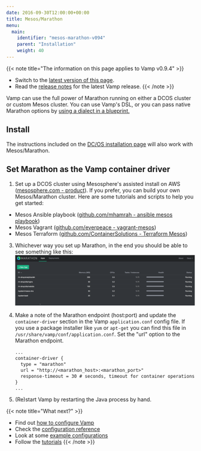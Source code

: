 ```yaml
---
date: 2016-09-30T12:00:00+00:00
title: Mesos/Marathon
menu:
  main:
    identifier: "mesos-marathon-v094"
    parent: "Installation"
    weight: 40
---
```


{{< note title="The information on this page applies to Vamp v0.9.4" >}}

* Switch to the [latest version of this page](/documentation/installation/mesos-marathon).
* Read the [release notes](/documentation/release-notes/latest) for the latest Vamp release.
{{< /note >}}

Vamp can use the full power of Marathon running on either a DCOS cluster or custom Mesos cluster. You can use Vamp's DSL, or you can pass native Marathon options by [using a dialect in a blueprint.](/documentation/using-vamp/dialects)

## Install
The instructions included on the [DC/OS installation page](/documentation/installation/v0.9.4/dcos) will also work with Mesos/Marathon.

## Set Marathon as the Vamp container driver

1. Set up a DCOS cluster using Mesosphere's assisted install on AWS ([mesosphere.com - product](https://mesosphere.com/product/)).
If you prefer, you can build your own Mesos/Marathon cluster. Here are some tutorials and scripts to help you get started:

  * Mesos Ansible playbook ([github.com/mhamrah - ansible mesos playbook](https://github.com/mhamrah/ansible-mesos-playbook))
  * Mesos Vagrant ([github.com/everpeace - vagrant-mesos](https://github.com/everpeace/vagrant-mesos))
  * Mesos Terraform ([github.com/ContainerSolutions - Terraform Mesos](https://github.com/ContainerSolutions/terraform-mesos))

3. Whichever way you set up Marathon, in the end you should be able to see something like this:
![](/images/screens/marathon-screenshot.png)

4. Make a note of the Marathon endpoint (host:port) and update the `container-driver` section in the Vamp `application.conf` config file. If you use a package installer like `yum` or `apt-get` you can find this file in `/usr/share/vamp/conf/application.conf`. Set the "url" option to the Marathon endpoint.

    ```
    ...
    container-driver {
      type = "marathon"
      url = "http://<marathon_host>:<marathon_port>"
      response-timeout = 30 # seconds, timeout for container operations
    }
    ...
    ```
5. (Re)start Vamp by restarting the Java process by hand.

{{< note title="What next?" >}}
* Find out [how to configure Vamp](/documentation/configure/v0.9.4/configure-vamp)
* Check the [configuration reference](/documentation/configure/v0.9.4/configuration-reference)
* Look at some [example configurations](/documentation/configure/v0.9.4/example-configurations)
* Follow the [tutorials](/documentation/tutorials/)
{{< /note >}}

